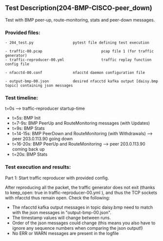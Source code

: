 ## Test Description(204-BMP-CISCO-peer_down)

Test with BMP peer-up, route-monitoring, stats and peer-down messages.

### Provided files:
```
- 204_test.py                  pytest file defining test execution

- traffic-00.pcap                           pcap file 1 (for traffic generator)
- traffic-reproducer-00.yml                 traffic replay function config file

- nfacctd-00.conf              nfacctd daemon configuration file

- output-bmp-00.json           desired nfacctd kafka output [daisy.bmp topic] containing json messages
```

### Test timeline:

t=0s --> traffic-reproducer startup-time

- t=5s: BMP Init
- t=7-9s: BMP PeerUp and RouteMonitoring messages (with Updates)
- t=9s: BMP Stats
- t=14-15s: BMP PeerDown and RouteMonitoring (with Withdrawals)
            --> peer 203.0.113.90 going down
- t=16-20s: BMP PeerUp and RouteMonitoring
           --> peer 203.0.113.90 coming back up
- t=20s: BMP Stats

### Test execution and results:

Part 1: Start traffic reproducer with provided config. 

After reproducing all the packet, the traffic generator does not exit (thanks to keep_open: true in traffic-reproducer-00.yml ), and thus the TCP sockets with nfacctd thus remain open. 
Check the following:

- The nfacctd kafka output messages in topic daisy.bmp need to match with  the json messages in "output-bmp-00.json".
- The timestamp values will change between runs.
- Order of the json messages could change (this means you also have to ignore any sequence numbers when comparing the json output!)
- No ERR or WARN messages are present in the logfile
